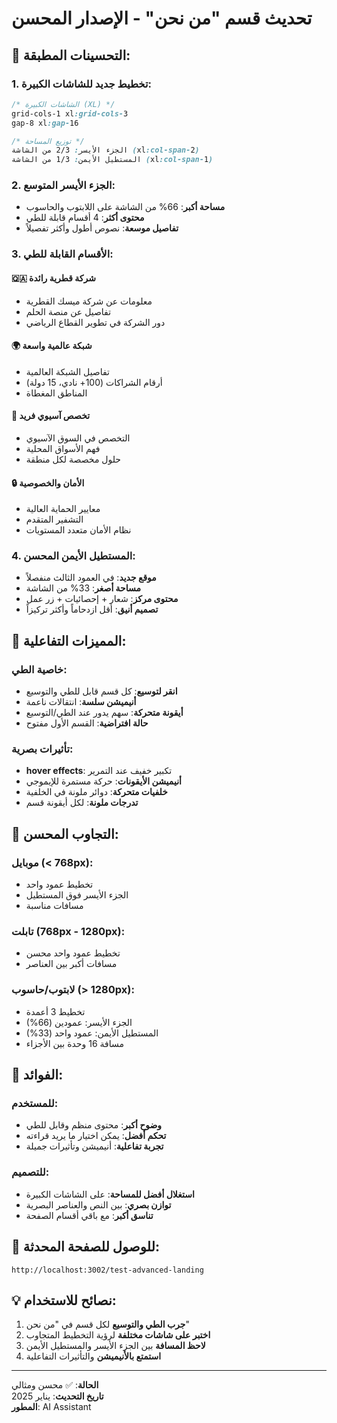 # تحديث قسم "من نحن" - الإصدار المحسن

## 🎯 **التحسينات المطبقة:**

### 1. **تخطيط جديد للشاشات الكبيرة:**
```css
/* الشاشات الكبيرة (XL) */
grid-cols-1 xl:grid-cols-3
gap-8 xl:gap-16

/* توزيع المساحة */
الجزء الأيسر: 2/3 من الشاشة (xl:col-span-2)
المستطيل الأيمن: 1/3 من الشاشة (xl:col-span-1)
```

### 2. **الجزء الأيسر المتوسع:**
- **مساحة أكبر**: 66% من الشاشة على اللابتوب والحاسوب
- **محتوى أكثر**: 4 أقسام قابلة للطي
- **تفاصيل موسعة**: نصوص أطول وأكثر تفصيلاً

### 3. **الأقسام القابلة للطي:**

#### **🇶🇦 شركة قطرية رائدة**
- معلومات عن شركة ميسك القطرية
- تفاصيل عن منصة الحلم
- دور الشركة في تطوير القطاع الرياضي

#### **🌍 شبكة عالمية واسعة**
- تفاصيل الشبكة العالمية
- أرقام الشراكات (100+ نادي، 15 دولة)
- المناطق المغطاة

#### **🎯 تخصص آسيوي فريد**
- التخصص في السوق الآسيوي
- فهم الأسواق المحلية
- حلول مخصصة لكل منطقة

#### **🔒 الأمان والخصوصية**
- معايير الحماية العالية
- التشفير المتقدم
- نظام الأمان متعدد المستويات

### 4. **المستطيل الأيمن المحسن:**
- **موقع جديد**: في العمود الثالث منفصلاً
- **مساحة أصغر**: 33% من الشاشة
- **محتوى مركز**: شعار + إحصائيات + زر عمل
- **تصميم أنيق**: أقل ازدحاماً وأكثر تركيزاً

## 🎨 **المميزات التفاعلية:**

### **خاصية الطي:**
- **انقر لتوسيع**: كل قسم قابل للطي والتوسيع
- **أنيميشن سلسة**: انتقالات ناعمة
- **أيقونة متحركة**: سهم يدور عند الطي/التوسيع
- **حالة افتراضية**: القسم الأول مفتوح

### **تأثيرات بصرية:**
- **hover effects**: تكبير خفيف عند التمرير
- **أنيميشن الأيقونات**: حركة مستمرة للإيموجي
- **خلفيات متحركة**: دوائر ملونة في الخلفية
- **تدرجات ملونة**: لكل أيقونة قسم

## 📱 **التجاوب المحسن:**

### **موبايل (< 768px):**
- تخطيط عمود واحد
- الجزء الأيسر فوق المستطيل
- مسافات مناسبة

### **تابلت (768px - 1280px):**
- تخطيط عمود واحد محسن
- مسافات أكبر بين العناصر

### **لابتوب/حاسوب (> 1280px):**
- تخطيط 3 أعمدة
- الجزء الأيسر: عمودين (66%)
- المستطيل الأيمن: عمود واحد (33%)
- مسافة 16 وحدة بين الأجزاء

## 🎯 **الفوائد:**

### **للمستخدم:**
- **وضوح أكبر**: محتوى منظم وقابل للطي
- **تحكم أفضل**: يمكن اختيار ما يريد قراءته
- **تجربة تفاعلية**: أنيميشن وتأثيرات جميلة

### **للتصميم:**
- **استغلال أفضل للمساحة**: على الشاشات الكبيرة
- **توازن بصري**: بين النص والعناصر البصرية
- **تناسق أكبر**: مع باقي أقسام الصفحة

## 🔗 **للوصول للصفحة المحدثة:**
```
http://localhost:3002/test-advanced-landing
```

## 💡 **نصائح للاستخدام:**
1. **جرب الطي والتوسيع** لكل قسم في "من نحن"
2. **اختبر على شاشات مختلفة** لرؤية التخطيط المتجاوب
3. **لاحظ المسافة** بين الجزء الأيسر والمستطيل الأيمن
4. **استمتع بالأنيميشن** والتأثيرات التفاعلية

---

**الحالة**: ✅ محسن ومثالي  
**تاريخ التحديث**: يناير 2025  
**المطور**: AI Assistant



